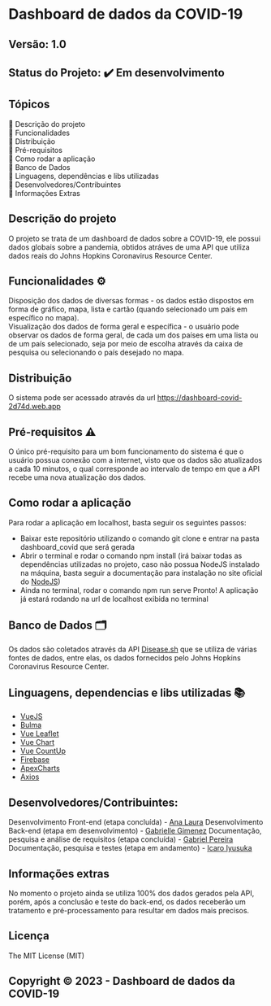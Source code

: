 # Dashboard de dados da COVID-19
## Versão: 1.0 
## Status do Projeto: ✔️ Em desenvolvimento

## Tópicos
🔹 Descrição do projeto    
🔹 Funcionalidades   
🔹 Distribuição   
🔹 Pré-requisitos   
🔹 Como rodar a aplicação   
🔹 Banco de Dados   
🔹 Linguagens, dependências e libs utilizadas   
🔹 Desenvolvedores/Contribuintes   
🔹 Informações Extras   

## Descrição do projeto   
O projeto se trata de um dashboard de dados sobre a COVID-19, ele possui dados globais sobre a pandemia, obtidos atráves de uma API que utiliza dados reais do Johns Hopkins Coronavirus Resource Center.

## Funcionalidades ⚙️
Disposição dos dados de diversas formas - os dados estão dispostos em forma de gráfico, mapa, lista e cartão (quando selecionado um país em específico no mapa).   
Visualização dos dados de forma geral e específica - o usuário pode observar os dados de forma geral, de cada um dos países em uma lista ou de um país selecionado, seja por meio de escolha através da caixa de pesquisa ou selecionando o país desejado no mapa.

## Distribuição
O sistema pode ser acessado através da url https://dashboard-covid-2d74d.web.app

## Pré-requisitos ⚠️    
O único pré-requisito para um bom funcionamento do sistema é que o usuário possua conexão com a internet, visto que os dados são atualizados a cada 10 minutos, o qual corresponde ao intervalo de tempo em que a API recebe uma nova atualização dos dados.
## Como rodar a aplicação 
  Para rodar a aplicação em localhost, basta seguir os seguintes passos:
* Baixar este repositório utilizando o comando git clone e entrar na pasta dashboard_covid que será gerada
* Abrir o terminal e rodar o comando npm install (irá baixar todas as dependências utilizadas no projeto, caso não possua NodeJS instalado na máquina, basta seguir a documentação para instalação no site oficial do [NodeJS](https://nodejs.org/en/download/current))
* Ainda no terminal, rodar o comando npm run serve
  Pronto! A aplicação já estará rodando na url de localhost exibida no terminal

## Banco de Dados 🗂️
Os dados são coletados através da API [Disease.sh](https://disease.sh/docs/) que se utiliza de várias fontes de dados, entre elas, os dados fornecidos pelo Johns Hopkins Coronavirus Resource Center.

## Linguagens, dependencias e libs utilizadas 📚
* [VueJS](https://vuejs.org/)
* [Bulma](http://bulma.io/)
* [Vue Leaflet](https://github.com/vue-leaflet/Vue2Leaflet)
* [Vue Chart](https://github.com/apertureless/vue-chartjs)
* [Vue CountUp](https://github.com/xlsdg/vue-countup-v2)
* [Firebase](https://firebase.google.com/?hl=pt-br)
* [ApexCharts](https://apexcharts.com)
* [Axios](https://axios-http.com)

## Desenvolvedores/Contribuintes:

  Desenvolvimento Front-end (etapa concluída) - [Ana Laura](https://github.com/Na1au)
  Desenvolvimento Back-end (etapa em desenvolvimento) - [Gabrielle Gimenez](https://github.com/gabi-gimenez)
  Documentação, pesquisa e análise de requisitos (etapa concluída) - [Gabriel Pereira](https://github.com/Gbrtoz)
  Documentação, pesquisa e testes (etapa em andamento) - [Icaro Iyusuka](https://github.com/IcaroIyusuka)

## Informações extras
 No momento o projeto ainda se utiliza 100% dos dados gerados pela API, porém, após a conclusão e teste do back-end, os dados receberão um tratamento e pré-processamento para resultar em dados mais precisos.

## Licença
The MIT License (MIT)

## Copyright ©️ 2023 - Dashboard de dados da COVID-19
